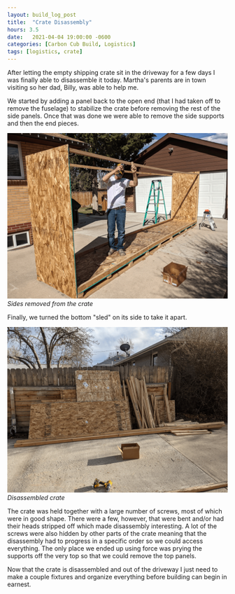 ```yaml
---
layout: build_log_post
title:  "Crate Disassembly"
hours: 3.5
date:   2021-04-04 19:00:00 -0600
categories: [Carbon Cub Build, Logistics]
tags: [logistics, crate]
---
```

After letting the empty shipping crate sit in the driveway for a few days I was finally able to disassemble it today. Martha's parents are in town visiting so her dad, Billy, was able to help me.

We started by adding a panel back to the open end (that I had taken off to remove the fuselage) to stabilize the crate before removing the rest of the side panels. Once that was done we were able to remove the side supports and then the end pieces.

![Desktop View](/assets/img/posts/2021/2021-04-04-crate-disassembly/sides_removed.png)
_Sides removed from the crate_

Finally, we turned the bottom "sled" on its side to take it apart.

![Desktop View](/assets/img/posts/2021/2021-04-04-crate-disassembly/disassembled_crate.png)
_Disassembled crate_

The crate was held together with a large number of screws, most of which were in good shape. There were a few, however, that were bent and/or had their heads stripped off which made disassembly interesting. A lot of the screws were also hidden by other parts of the crate meaning that the disassembly had to progress in a specific order so we could access everything. The only place we ended up using force was prying the supports off the very top so that we could remove the top panels.

Now that the crate is disassembled and out of the driveway I just need to make a couple fixtures and organize everything before building can begin in earnest.